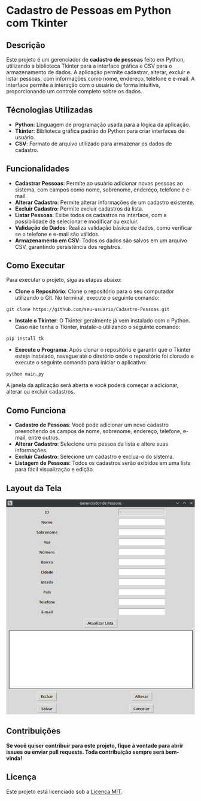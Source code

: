# Cadastro de Pessoas em Python com Tkinter

## Descrição

Este projeto é um gerenciador de **cadastro de pessoas** feito em Python, utilizando a biblioteca Tkinter para a interface gráfica e CSV para o armazenamento de dados. A aplicação permite cadastrar, alterar, excluir e listar pessoas, com informações como nome, endereço, telefone e e-mail. A interface permite a interação com o usuário de forma intuitiva, proporcionando um controle completo sobre os dados.

## Técnologias Utilizadas

- **Python**: Linguagem de programação usada para a lógica da aplicação.
- **Tkinter**: Biblioteca gráfica padrão do Python para criar interfaces de usuário.
- **CSV**: Formato de arquivo utilizado para armazenar os dados de cadastro.

## Funcionalidades

- **Cadastrar Pessoas**: Permite ao usuário adicionar novas pessoas ao sistema, com campos como nome, sobrenome, endereço, telefone e e-mail.
- **Alterar Cadastro**: Permite alterar informações de um cadastro existente.
- **Excluir Cadastro**: Permite excluir cadastros da lista.
- **Listar Pessoas**: Exibe todos os cadastros na interface, com a possibilidade de selecionar e modificar ou excluir.
- **Validação de Dados**: Realiza validação básica de dados, como verificar se o telefone e e-mail são válidos.
- **Armazenamento em CSV**: Todos os dados são salvos em um arquivo CSV, garantindo persistência dos registros.

## Como Executar

Para executar o projeto, siga as etapas abaixo:

- **Clone o Repositório**: Clone o repositório para o seu computador utilizando o Git. No terminal, execute o seguinte comando:

```
git clone https://github.com/seu-usuario/Cadastro-Pessoas.git
```

- **Instale o Tkinter**: O Tkinter geralmente já vem instalado com o Python. Caso não tenha o Tkinter, instale-o utilizando o seguinte comando:

```
pip install tk
```

- **Execute o Programa**: Após clonar o repositório e garantir que o Tkinter esteja instalado, navegue até o diretório onde o repositório foi clonado e execute o seguinte comando para iniciar o aplicativo:

```
python main.py
```

A janela da aplicação será aberta e você poderá começar a adicionar, alterar ou excluir cadastros.

## Como Funciona

- **Cadastro de Pessoas**: Você pode adicionar um novo cadastro preenchendo os campos de nome, sobrenome, endereço, telefone, e-mail, entre outros.
- **Alterar Cadastro**: Selecione uma pessoa da lista e altere suas informações.
- **Excluir Cadastro**: Selecione um cadastro e exclua-o do sistema.
- **Listagem de Pessoas**: Todos os cadastros serão exibidos em uma lista para fácil visualização e edição.

## Layout da Tela

![GerenciadorPessoas](screenshot.png)

## Contribuições

**Se você quiser contribuir para este projeto, fique à vontade para abrir issues ou enviar pull requests. Toda contribuição sempre será bem-vinda!**

## Licença

Este projeto está licenciado sob a [Licença MIT](LICENSE.txt).